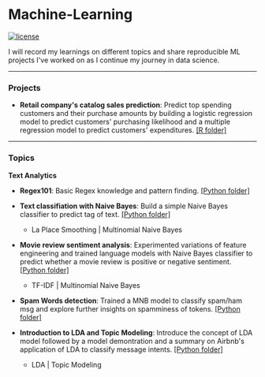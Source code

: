 # Machine-Learning
[![license](https://img.shields.io/github/license/mashape/apistatus.svg)](https://github.com/jchen0529/Machine-Learning/blob/master/LICENSE)

I will record my learnings on different topics and share reproducible ML projects I've worked on as I continue my journey in data science.

***

### Projects

* **Retail company's catalog sales prediction**: Predict top spending customers and their purchase amounts by building a logistic regression model to predict customers' purchasing likelihood and a multiple regression model to predict customers' expenditures. [[R folder]](https://github.com/jchen0529/Machine-Learning/tree/master/Projects/CatalogSalesPrediction)

***

### Topics

**Text Analytics**

* **Regex101**: Basic Regex knowledge and pattern finding. [[Python folder]](https://github.com/jchen0529/Machine-Learning/blob/master/Text%20Analytics/Regex101.ipynb)

* **Text classifiation with Naive Bayes**: Build a simple Naive Bayes classifier to predict tag of text. [[Python folder]](https://github.com/jchen0529/Machine-Learning/blob/master/Text%20Analytics/ClassifyTextWithNaiveBayes.ipynb)
	* La Place Smoothing | Multinomial Naive Bayes

* **Movie review sentiment analysis**: Experimented variations of feature engineering and trained language models with Naive Bayes classifier to predict whether a movie review is positive or negative sentiment. [[Python folder]](https://github.com/jchen0529/Machine-Learning/blob/master/Text%20Analytics/MovieReviewSentimentAnalysis.ipynb)
	* TF-IDF | Multinomial Naive Bayes

* **Spam Words detection**: Trained a MNB model to classify spam/ham msg and explore further insights on spamminess of tokens. [[Python folder]](https://github.com/jchen0529/Machine-Learning/blob/master/Text%20Analytics/SpamWordsDetectionNB.ipynb)

* **Introduction to LDA and Topic Modeling**: Introduce the concept of LDA model followed by a model demontration and a summary on Airbnb's application of LDA to classify message intents. [[Python folder]](https://github.com/jchen0529/Machine-Learning/blob/master/Text%20Analytics/LDAIntro.ipynb)
	* LDA | Topic Modeling